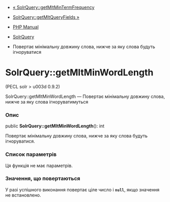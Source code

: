 - [«
SolrQuery::getMltMinTermFrequency](solrquery.getmltmintermfrequency.md)
- [SolrQuery::getMltQueryFields »](solrquery.getmltqueryfields.md)

- [PHP Manual](index.md)
- [SolrQuery](class.solrquery.md)
- Повертає мінімальну довжину слова, нижче за яку слова будуть
ігноруватися

# SolrQuery::getMltMinWordLength

(PECL solr \> u003d 0.9.2)

SolrQuery::getMltMinWordLength — Повертає мінімальну довжину слова,
нижче за яку слова ігноруватимуться

### Опис

public **SolrQuery::getMltMinWordLength**(): int

Повертає мінімальну довжину слова, нижче за яку слова будуть
ігноруватися.

### Список параметрів

Ця функція не має параметрів.

### Значення, що повертаються

У разі успішного виконання повертає ціле число і **`null`**, якщо
значення не встановлено.
